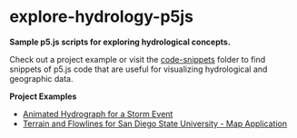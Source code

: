 # explore-hydrology-p5js
**Sample p5.js scripts for exploring hydrological concepts.**

Check out a project example or visit the [code-snippets](https://github.com/EmilyDeardorff/explore-hydrology-p5js/tree/gh-pages/code-snippets) folder to find snippets of p5.js code that are useful for visualizing hydrological and geographic data.

**Project Examples**
  - [Animated Hydrograph for a Storm Event](https://emilydeardorff.github.io/explore-hydrology-p5js/hydro-timeseries-animation/)
  - [Terrain and Flowlines for San Diego State University - Map Application](https://emilydeardorff.github.io/explore-hydrology-p5js/sdsu-flowlines-webmap/)

